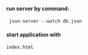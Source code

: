 <h4>run server by command:</h4>
   <code> json-server --watch db.json </code>
    
<h4>start application with </h4><code>index.html</code>
